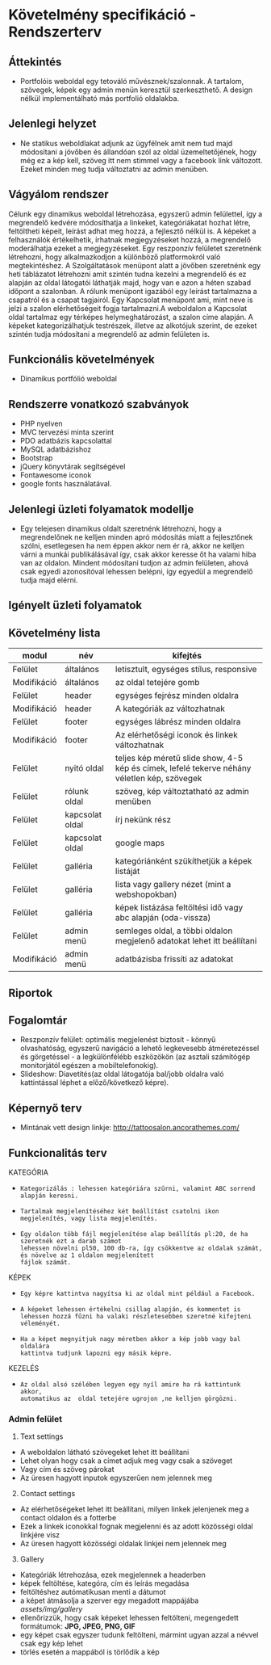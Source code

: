 # Követelmény specifikáció - Rendszerterv

## Áttekintés
- Portfolóis weboldal egy tetováló művésznek/szalonnak. A tartalom, szövegek, képek egy admin menün keresztül szerkeszthető. A design nélkül implementálható más portfolió oldalakba.

## Jelenlegi helyzet
- Ne statikus weboldlakat adjunk az ügyfélnek amit nem tud majd módosítani a jövőben és állandóan szól az oldal üzemeltetőjének, hogy még ez a kép kell, szöveg itt nem stimmel vagy a facebook link változott. Ezeket minden meg tudja változtatni az admin menüben.

## Vágyálom rendszer
Célunk egy dinamikus weboldal létrehozása, egyszerű admin felülettel, így a megrendelő kedvére módosíthatja a linkeket, kategóriákatat hozhat létre, feltöltheti képeit, leírást adhat meg hozzá, a fejlesztő nélkül is. A képeket a felhasználók értékelhetik, írhatnak megjegyzéseket hozzá, a megrendelő moderálhatja ezeket a megjegyzéseket. Egy reszponzív felületet szeretnénk létrehozni, hogy alkalmazkodjon a különböző platformokról való megtekintéshez. A Szolgáltatások menüpont alatt a jövőben szeretnénk egy heti táblázatot létrehozni amit szintén tudna kezelni a megrendelő és ez alapján az oldal látogatói láthatják majd, hogy van e azon a héten szabad időpont a szalonban. A rólunk menüpont igazából egy leírást tartalmazna a csapatról és a csapat tagjairól. Egy Kapcsolat menüpont ami, mint neve is jelzi a szalon elérhetőségeit fogja tartalmazni.A weboldalon a Kapcsolat oldal tartalmaz egy térképes helymeghatározást, a szalon címe alapján. A képeket kategorizálhatjuk testrészek, illetve az alkotójuk szerint, de ezeket szintén tudja módosítani a megrendelő az admin felületen is.
## Funkcionális követelmények
- Dinamikus portfólió weboldal

## Rendszerre vonatkozó szabványok
- PHP nyelven
- MVC tervezési minta szerint
- PDO adatbázis kapcsolattal
- MySQL adatbázishoz
- Bootstrap
- jQuery könyvtárak segítségével
- Fontawesome iconok
- google fonts használatával.

## Jelenlegi üzleti folyamatok modellje
- Egy telejesen dinamikus oldalt szeretnénk létrehozni, hogy a megrendelőnek ne kelljen minden apró módosítás miatt a fejlesztőnek szólni, esetlegesen ha nem éppen akkor nem ér rá, akkor ne kelljen várni a munkái publikálásával így, csak akkor keresse őt ha valami hiba van az oldalon. Mindent módosítani tudjon az admin felületen, ahová csak egyedi azonosítóval lehessen belépni, így egyedül a megrendelő tudja majd elérni.
## Igényelt üzleti folyamatok

## Követelmény lista

|modul|név|kifejtés|
|---|---|---|
|Felület|általános|letisztult, egységes stílus, responsive|
|Modifikáció|általános|az oldal tetejére gomb|
|Felület|header|egységes fejrész minden oldalra|
|Modifikáció|header|A kategóriák az változhatnak|
|Felület|footer|egységes lábrész minden oldalra|
|Modifikáció|footer|Az elérhetőségi iconok és linkek változhatnak|
|Felület|nyitó oldal|teljes kép méretű slide show, 4-5 kép és címek, lefelé tekerve néhány véletlen kép, szövegek|
|Felület|rólunk oldal|szöveg, kép változtatható az admin menüben|
|Felület|kapcsolat oldal|írj nekünk rész|
|Felület|kapcsolat oldal|google maps|
|Felület|galléria|kategóriánként szükíthetjük a képek listáját|
|Felület|galléria|lista vagy gallery nézet (mint a webshopokban)|
|Felület|galléria|képek listázása feltöltési idő vagy abc alapján (oda-vissza)|
|Felület|admin menü|semleges oldal, a többi oldalon megjelenő adatokat lehet itt beállítani|
|Modifikáció|admin menü|adatbázisba frissíti az adatokat|

## Riportok

## Fogalomtár
- Reszponzív felület: optimális megjelenést biztosít - könnyű olvashatóság, egyszerű navigáció a lehető legkevesebb átméretezéssel és görgetéssel - a legkülönfélébb eszközökön (az asztali számítógép monitorjától egészen a mobiltelefonokig).
- Slideshow: Diavetítés(az oldal látogatója bal/jobb oldalra való kattintással léphet a előző/következő képre).
## Képernyő terv
- Mintának vett design linkje: http://tattoosalon.ancorathemes.com/

## Funkcionalitás terv

 KATEGÓRIA 
-     Kategorizálás : lehessen kategóriára szűrni, valamint ABC sorrend alapján keresni.
-     Tartalmak megjelenítéséhez két beállítást csatolni ikon megjelenítés, vagy lista megjelenítés.  
-     Egy oldalon több fájl megjelenítése alap beállítás pl:20, de ha szeretnék ezt a darab számot 
      lehessen növelni pl50, 100 db-ra, így csökkentve az oldalak számát, és növelve az 1 oldalon megjelenített 
      fájlok számát.

 KÉPEK
-     Egy képre kattintva nagyítsa ki az oldal mint például a Facebook.
-     A képeket lehessen értékelni csillag alapján, és kommentet is 
      lehessen hozzá fűzni ha valaki részletesebben szeretné kifejteni véleményét.     
-     Ha a képet megnyitjuk nagy méretben akkor a kép jobb vagy bal oldalára 
      kattintva tudjunk lapozni egy másik képre.
  
 KEZELÉS
-     Az oldal alsó szélében legyen egy nyíl amire ha rá kattintunk akkor, 
      automatikus az  oldal tetejére ugrojon ,ne kelljen görgözni.


### Admin felület

1. Text settings
  - A weboldalon látható szövegeket lehet itt beállítani
  - Lehet olyan hogy csak a címet adjuk meg vagy csak a szöveget
  - Vagy cím és szöveg párokat
  - Az üresen hagyott inputok egyszerűen nem jelennek meg
  
2. Contact settings
  - Az elérhetőségeket lehet itt beállítani, milyen linkek jelenjenek meg a contact oldalon és a fotterbe
  - Ezek a linkek iconokkal fognak megjelenni és az adott közösségi oldal linkjére visz
  - Az üresen hagyott közösségi oldalak linkjei nem jelennek meg
  
3. Gallery
  - Kategóriák létrehozása, ezek megjelennek a headerben
  - képek feltöltése, kategóra, cím és leírás megadása
  - feltöltéshez autómatikusan menti a dátumot
  - a képet átmásolja a szerver egy megadott mappájába *assets/img/gallery*
  - ellenőrizzük, hogy csak képeket lehessen feltölteni, megengedett formátumok: **JPG, JPEG, PNG, GIF**
  - egy képet csak egyszer tudunk feltölteni, mármint ugyan azzal a névvel csak egy kép lehet
  - törlés esetén a mappából is törlődik a kép

